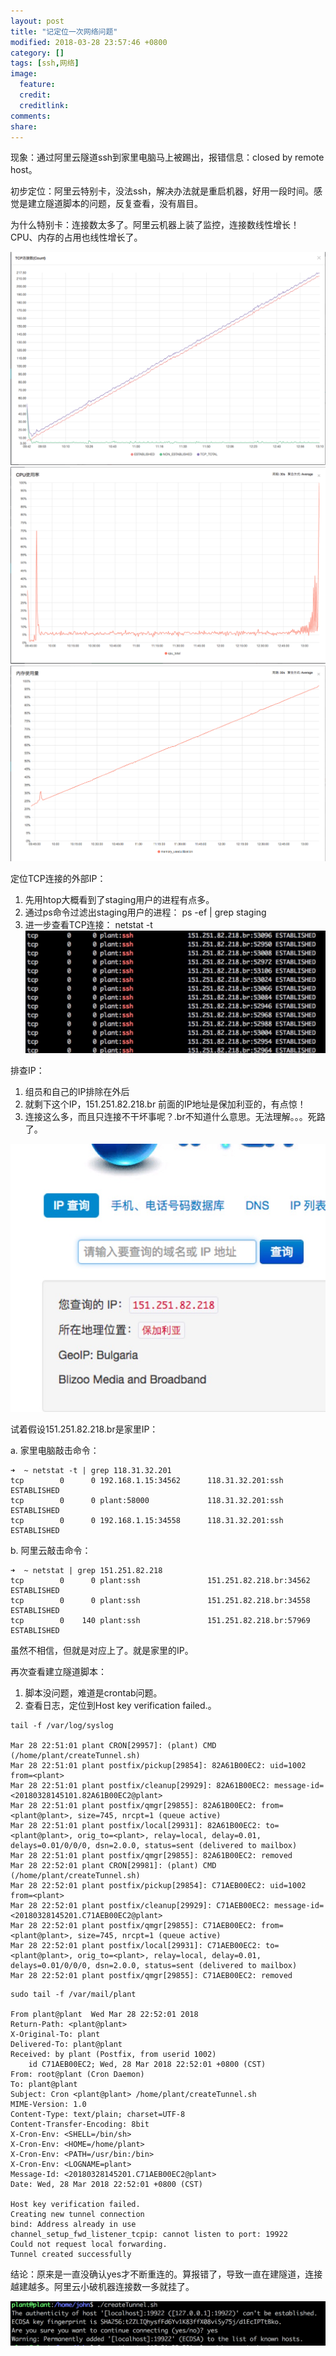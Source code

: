 ```yaml
---
layout: post
title: "记定位一次网络问题"
modified: 2018-03-28 23:57:46 +0800
category: []
tags: [ssh,网络]
image:
  feature: 
  credit: 
  creditlink: 
comments: 
share: 
---
```



现象：通过阿里云隧道ssh到家里电脑马上被踢出，报错信息：closed by remote host。

初步定位：阿里云特别卡，没法ssh，解决办法就是重启机器，好用一段时间。感觉是建立隧道脚本的问题，反复查看，没有眉目。

为什么特别卡：连接数太多了。阿里云机器上装了监控，连接数线性增长！CPU、内存的占用也线性增长了。

![alt text](images/180328/0328_1.png)
![alt text](images/180328/0328_2.png)
![alt text](images/180328/0328_3.png)


定位TCP连接的外部IP：
1. 先用htop大概看到了staging用户的进程有点多。
1. 通过ps命令过滤出staging用户的进程： ps -ef | grep staging
1. 进一步查看TCP连接： netstat -t
![alt text](images/180328/0328_4.jpeg)

排查IP：
1. 组员和自己的IP排除在外后
1. 就剩下这个IP，151.251.82.218.br 前面的IP地址是保加利亚的，有点惊！
1. 连接这么多，而且只连接不干坏事呢？.br不知道什么意思。无法理解。。。死路了。

![alt text](images/180328/0328_5.png)

试着假设151.251.82.218.br是家里IP：

a. 家里电脑敲击命令：
```
➜  ~ netstat -t | grep 118.31.32.201
tcp        0      0 192.168.1.15:34562      118.31.32.201:ssh       ESTABLISHED
tcp        0      0 plant:58000             118.31.32.201:ssh       ESTABLISHED
tcp        0      0 192.168.1.15:34558      118.31.32.201:ssh       ESTABLISHED
```

b. 阿里云敲击命令：
```
➜  ~ netstat | grep 151.251.82.218
tcp        0      0 plant:ssh               151.251.82.218.br:34562 ESTABLISHED
tcp        0      0 plant:ssh               151.251.82.218.br:34558 ESTABLISHED
tcp        0    140 plant:ssh               151.251.82.218.br:57969 ESTABLISHED
```

虽然不相信，但就是对应上了。就是家里的IP。


再次查看建立隧道脚本：
1. 脚本没问题，难道是crontab问题。
1. 查看日志，定位到Host key verification failed.。

```
tail -f /var/log/syslog

Mar 28 22:51:01 plant CRON[29957]: (plant) CMD (/home/plant/createTunnel.sh)
Mar 28 22:51:01 plant postfix/pickup[29854]: 82A61B00EC2: uid=1002 from=<plant>
Mar 28 22:51:01 plant postfix/cleanup[29929]: 82A61B00EC2: message-id=<20180328145101.82A61B00EC2@plant>
Mar 28 22:51:01 plant postfix/qmgr[29855]: 82A61B00EC2: from=<plant@plant>, size=745, nrcpt=1 (queue active)
Mar 28 22:51:01 plant postfix/local[29931]: 82A61B00EC2: to=<plant@plant>, orig_to=<plant>, relay=local, delay=0.01, delays=0.01/0/0/0, dsn=2.0.0, status=sent (delivered to mailbox)
Mar 28 22:51:01 plant postfix/qmgr[29855]: 82A61B00EC2: removed
Mar 28 22:52:01 plant CRON[29981]: (plant) CMD (/home/plant/createTunnel.sh)
Mar 28 22:52:01 plant postfix/pickup[29854]: C71AEB00EC2: uid=1002 from=<plant>
Mar 28 22:52:01 plant postfix/cleanup[29929]: C71AEB00EC2: message-id=<20180328145201.C71AEB00EC2@plant>
Mar 28 22:52:01 plant postfix/qmgr[29855]: C71AEB00EC2: from=<plant@plant>, size=745, nrcpt=1 (queue active)
Mar 28 22:52:01 plant postfix/local[29931]: C71AEB00EC2: to=<plant@plant>, orig_to=<plant>, relay=local, delay=0.01, delays=0.01/0/0/0, dsn=2.0.0, status=sent (delivered to mailbox)
Mar 28 22:52:01 plant postfix/qmgr[29855]: C71AEB00EC2: removed
```

```
sudo tail -f /var/mail/plant

From plant@plant  Wed Mar 28 22:52:01 2018
Return-Path: <plant@plant>
X-Original-To: plant
Delivered-To: plant@plant
Received: by plant (Postfix, from userid 1002)
    id C71AEB00EC2; Wed, 28 Mar 2018 22:52:01 +0800 (CST)
From: root@plant (Cron Daemon)
To: plant@plant
Subject: Cron <plant@plant> /home/plant/createTunnel.sh
MIME-Version: 1.0
Content-Type: text/plain; charset=UTF-8
Content-Transfer-Encoding: 8bit
X-Cron-Env: <SHELL=/bin/sh>
X-Cron-Env: <HOME=/home/plant>
X-Cron-Env: <PATH=/usr/bin:/bin>
X-Cron-Env: <LOGNAME=plant>
Message-Id: <20180328145201.C71AEB00EC2@plant>
Date: Wed, 28 Mar 2018 22:52:01 +0800 (CST)

Host key verification failed.
Creating new tunnel connection
bind: Address already in use
channel_setup_fwd_listener_tcpip: cannot listen to port: 19922
Could not request local forwarding.
Tunnel created successfully
```

结论：原来是一直没确认yes才不断重连的。算报错了，导致一直在建隧道，连接越建越多。阿里云小破机器连接数一多就挂了。

![alt text](images/180328/0328_6.png)
